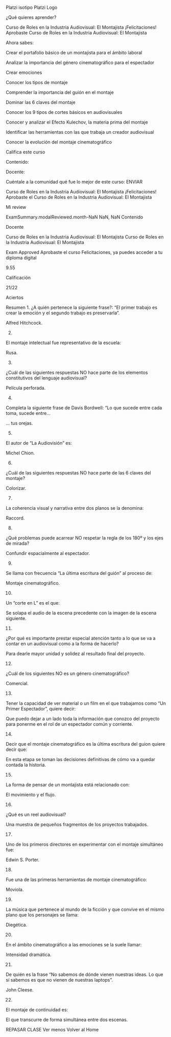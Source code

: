 Platzi isotipo
Platzi Logo


¿Qué quieres aprender?

Curso de Roles en la Industria Audiovisual: El Montajista
¡Felicitaciones!
Aprobaste Curso de Roles en la Industria Audiovisual: El Montajista

Ahora sabes:

Crear el portafolio básico de un montajista para el ámbito laboral

Analizar la importancia del género cinematográfico para el espectador

Crear emociones

Conocer los tipos de montaje

Comprender la importancia del guión en el montaje

Dominar las 6 claves del montaje

Conocer los 9 tipos de cortes básicos en audiovisuales

Conocer y analizar el Efecto Kulechov, la materia prima del montaje

Identificar las herramientas con las que trabaja un creador audiovisual

Conocer la evolución del montaje cinematográfico

Califica este curso

Contenido:


Docente:


Cuéntale a la comunidad qué fue lo mejor de este curso:
ENVIAR

Curso de Roles en la Industria Audiovisual: El Montajista
¡Felicitaciones!
Aprobaste el Curso de Roles en la Industria Audiovisual: El Montajista

Mi review

ExamSummary.modalReviewed.month-NaN NaN, NaN
Contenido

Docente

Curso de Roles en la Industria Audiovisual: El Montajista
Curso de Roles en la Industria Audiovisual: El Montajista

Exam Approved
Aprobaste el curso
Felicitaciones, ya puedes acceder a tu diploma digital

9.55

Calificación

21/22

Aciertos


Resumen
1.
¿A quién pertenece la siguiente frase?: “El primer trabajo es crear la emoción y el segundo trabajo es preservarla”.

Alfred Hitchcock.

2.
El montaje intelectual fue representativo de la escuela:

Rusa.

3.
¿Cuál de las siguientes respuestas NO hace parte de los elementos constitutivos del lenguaje audiovisual?

Película perforada.

4.
Completa la siguiente frase de Davis Bordwell: “Lo que sucede entre cada toma, sucede
entre…

… tus orejas.

5.
El autor de “La Audiovisión” es:

Michel Chion.

6.
¿Cuál de las siguientes respuestas NO hace parte de las 6 claves del montaje?

Colorizar.

7.
La coherencia visual y narrativa entre dos planos se la denomina:

Raccord.

8.
¿Qué problemas puede acarrear NO respetar la regla de los 180º y los ejes de mirada?

Confundir espacialmente al espectador.

9.
Se llama con frecuencia “La última escritura del guión” al proceso de:

Montaje cinematográfico.

10.
Un “corte en L” es el que:

Se solapa el audio de la escena precedente con la imagen de la escena siguiente.

11.
¿Por qué es importante prestar especial atención tanto a lo que se va a contar en un audiovisual como a la forma de hacerlo?

Para dearle mayor unidad y solidez al resultado final del proyecto.

12.
¿Cuál de los siguientes NO es un género cinematográfico?

Comercial.

13.
Tener la capacidad de ver material o un film en el que trabajamos como “Un Primer Espectador”, quiere decir:

Que puedo dejar a un lado toda la información que conozco del proyecto para ponerme en el rol de un espectador común y corriente.

14.
Decir que el montaje cinematográfico es la última escritura del guion quiere decir que:

En esta etapa se toman las decisiones definitivas de cómo va a quedar contada la historia.

15.
La forma de pensar de un montajista está relacionado con:

El movimiento y el flujo.

16.
¿Qué es un reel audiovisual?

Una muestra de pequeños fragmentos de los proyectos trabajados.

17.
Uno de los primeros directores en experimentar con el montaje simultáneo fue:

Edwin S. Porter.

18.
Fue una de las primeras herramientas de montaje cinematográfico:

Moviola.

19.
La música que pertenece al mundo de la ficción y que convive en el mismo plano que los personajes se llama:

Diegética.

20.
En el ámbito cinematográfico a las emociones se la suele llamar:

Intensidad dramática.

21.
De quién es la frase “No sabemos de dónde vienen nuestras ideas. Lo que sí sabemos es que no vienen de nuestras laptops”.

John Cleese.

22.
El montaje de continuidad es:

El que transcurre de forma simultánea entre dos escenas.

REPASAR CLASE
Ver menos
Volver al Home
